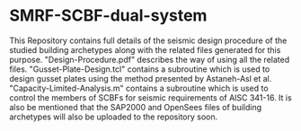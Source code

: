 # SMRF-SCBF-dual-system
This Repository contains full details of the seismic design procedure of the studied building archetypes along with the related files generated for this purpose.
"Design-Procedure.pdf" describes the way of using all the related files.
"Gusset-Plate-Design.tcl" contains a subroutine which is used to design gusset plates using the method presented by Astaneh-Asl et al.
"Capacity-Limited-Analysis.m" contains a subroutine which is used to control the members of SCBFs for seismic requirements of AISC 341-16.
It is also be mentioned that the SAP2000 and OpenSees files of building archetypes will also be uploaded to the repository soon.
